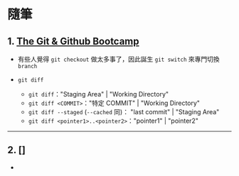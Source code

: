 <style> 
.imgBox{
  display: flex; 
  flex-direction: column; 
  margin: 5%; 
  justify-content: center;
  border: 2px solid black;
}
</style>

<!--  style  -->

###### <!-- ref -->

[the git & github bootcamp]: https://www.udemy.com/course/git-and-github-bootcamp/learn/lecture/24507864?start=0#overview

 <!-- ref -->

# 隨筆

## 1. [The Git & Github Bootcamp]

- 有些人覺得 `git checkout` 做太多事了，因此誕生 `git switch` 來專門切換 `branch`
- `git diff`

  - `git diff`："Staging Area" | "Working Directory"
  - `git diff <COMMIT>`："特定 COMMIT" | "Working Directory"
  - `git diff --staged` (`--cached` 同)： "last commit" | "Staging Area"
  - `git diff <pointer1>..<pointer2>`："pointer1" | "pointer2"

---

## 2. []

-
